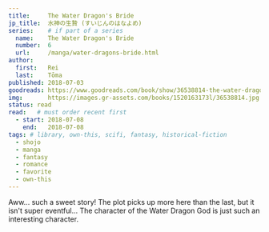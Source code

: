 ```yaml
---
title:     The Water Dragon's Bride
jp_title:  水神の生贄 (すいじんのはなよめ)
series:    # if part of a series
  name:    The Water Dragon's Bride
  number:  6
  url:     /manga/water-dragons-bride.html
author: 
  first:   Rei 
  last:    Tōma
published: 2018-07-03 
goodreads: https://www.goodreads.com/book/show/36538814-the-water-dragon-s-bride-vol-6
img:       https://images.gr-assets.com/books/1520163173l/36538814.jpg
status: read
read:   # must order recent first
  - start: 2018-07-08  
    end:   2018-07-08 
tags: # library, own-this, scifi, fantasy, historical-fiction
  - shojo
  - manga
  - fantasy
  - romance
  - favorite
  - own-this
---
```


Aww... such a sweet story! The plot picks up more here than the last, but it isn't super eventful... The character of the Water Dragon God is just such an interesting character.
